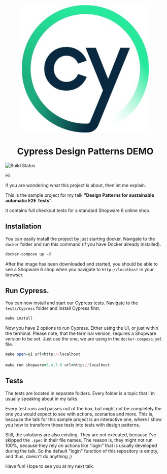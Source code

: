 <p align="center">
  <img src="https://raw.githubusercontent.com/boxblinkracer/cypress-designpatterns/master/assets/cypress.jpg?token=GHSAT0AAAAAABJ2YDBBI6GNSHYEUCTQ2SN4YO73HQA">
</p>
<h1 align="center">Cypress Design Patterns DEMO</h1>


![Build Status](https://github.com/boxblinkracer/cypress-designpatterns/actions/workflows/ci_pipe.yml/badge.svg) 


Hi

If you are wondering what this project is about, then let me explain.

This is the sample project for my talk **"Design Patterns for sustainable automatic E2E Tests".**

It contains full checkout tests for a standard Shopware 6 online shop.


## Installation

You can easily install the project by just starting docker.
Navigate to the `docker` folder and run this command (if you have Docker already installed).

```ruby 
docker-compose up -d
```

After the image has been downloaded and started, you should be able to see a Shopware 6 shop when you navigate to
`http://localhost` in your browser.


## Run Cypress.

You can now install and start our Cypress tests.
Navigate to the `tests/Cypress` folder and install Cypress first.

```ruby 
make install 
```


Now you have 2 options to run Cypress. Either using the UI, or just within the terminal.
Please note, that the terminal version, requires a Shopware version to be set. Just use the one, we are using in the `docker-compose.yml` file.

```ruby 
make open-ui url=http://localhost

make run shopware=6.4.7.0 url=http://localhost 
```


## Tests

The tests are located in separate folders.
Every folder is a topic that I'm usually speaking about in my talks.

Every test runs and passes out of the box, but might not be completely the one you would expect to see with actions, scenarios and more.
This is, because the talk for this sample project is an interactive one, where I show you how to transform those tests into tests with design patterns.

Still, the solutions are also existing. 
They are not executed, because I've skipped the `.spec` in their file names.
The reason is, they might not run 100%, because they rely on actions like "login" that is usually developed during the talk.
So the default "login" function of this repository is empty, and thus, doesn't do anything ;)



Have fun!
Hope to see you at my next talk.

